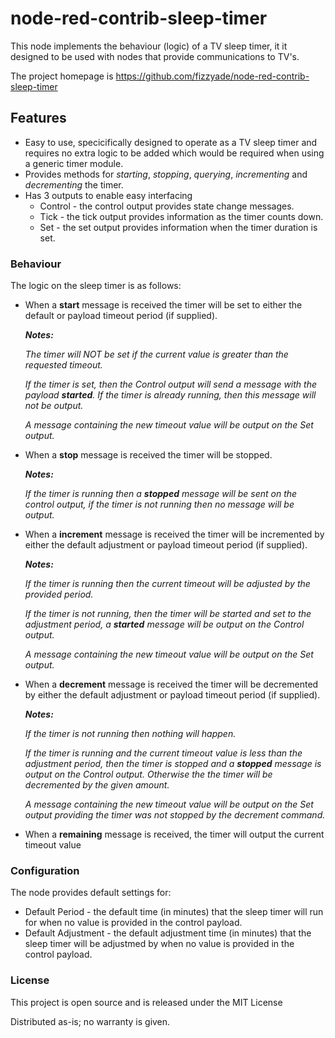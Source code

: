 # node-red-contrib-sleep-timer

This node implements the behaviour (logic) of a TV sleep timer, it it designed to be used with nodes that provide communications to TV's.

The project homepage is https://github.com/fizzyade/node-red-contrib-sleep-timer

## Features

* Easy to use, specicifically designed to operate as a TV sleep timer and requires no extra logic to be added which would be required when using a generic timer module.
* Provides methods for *starting*, *stopping*, *querying*, *incrementing* and *decrementing* the timer.
* Has 3 outputs to enable easy interfacing
  * Control - the control output provides state change messages.
  * Tick - the tick output provides information as the timer counts down.
  * Set - the set output provides information when the timer duration is set.

### Behaviour

The logic on the sleep timer is as follows:

* When a **start** message is received the timer will be set to either the default or payload timeout period (if supplied).

  ***Notes:***

  *The timer will NOT be set if the current value is greater than the requested timeout.*

  *If the timer is set, then the Control output will send a message with the payload **started**.  If the timer is already running, then this message will not be output.*

  *A message containing the new timeout value will be output on the Set output.*

* When a **stop** message is received the timer will be stopped.  

  ***Notes:***

  *If the timer is running then a **stopped** message will be sent on the control output, if the timer is not running then no message will be output.*

* When a **increment** message is received the timer will be incremented by either the default adjustment or payload timeout period (if supplied).

  ***Notes:***

  *If the timer is running then the current timeout will be adjusted by the provided period.*

  *If the timer is not running, then the timer will be started and set to the adjustment period, a **started** message will be output on the Control output.*

  *A message containing the new timeout value will be output on the Set output.*

* When a **decrement** message is received the timer will be decremented by either the default adjustment or payload timeout period (if supplied).

  ***Notes:***

  *If the timer is not running then nothing will happen.*

  *If the timer is running and the current timeout value is less than the adjustment period, then the timer is stopped and a **stopped** message is output on the Control output.  Otherwise the the timer will be decremented by the given amount.*

  *A message containing the new timeout value will be output on the Set output providing the timer was not stopped by the decrement command.*

* When a **remaining** message is received, the timer will output the current timeout value

### Configuration

The node provides default settings for:

* Default Period - the default time (in minutes) that the sleep timer will run for when no value is provided in the control payload.
* Default Adjustment - the default adjustment time (in minutes) that the sleep timer will be adjustmed by when no value is provided in the control payload. 

### License

This project is open source and is released under the MIT License

Distributed as-is; no warranty is given.

